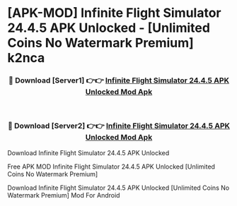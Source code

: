 # [APK-MOD] Infinite Flight Simulator 24.4.5 APK Unlocked - [Unlimited Coins No Watermark Premium] k2nca



<div align="center">
<h3>🔴 Download [Server1] 👉👉 <a href="https://momento.my/?title=Infinite_Flight_Simulator_24.4.5_APK_Unlocked">Infinite Flight Simulator 24.4.5 APK Unlocked Mod Apk</a></h3><br>

<h3>🔴 Download [Server2] 👉👉 <a href="https://momento.my/?title=Infinite_Flight_Simulator_24.4.5_APK_Unlocked">Infinite Flight Simulator 24.4.5 APK Unlocked Mod Apk</a></h3>
</div>



Download Infinite Flight Simulator 24.4.5 APK Unlocked 

Free APK MOD Infinite Flight Simulator 24.4.5 APK Unlocked [Unlimited Coins No Watermark Premium]

Download Infinite Flight Simulator 24.4.5 APK Unlocked [Unlimited Coins No Watermark Premium] Mod For Android
